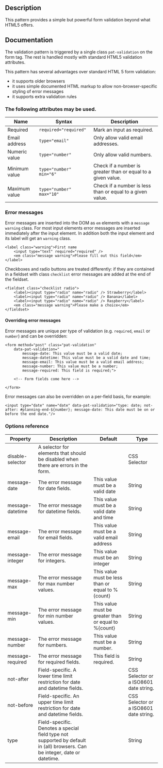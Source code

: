 ## Description
This pattern provides a simple but powerful form validation beyond what HTML5 offers.

## Documentation

The validation pattern is triggered by a single class `pat-validation` on the form tag. The rest is handled mostly with standard HTML5 validation attributes.

This pattern has several advantages over standard HTML 5 form validation:

- it supports older browsers
- it uses simple documented HTML markup to allow non-browser-specific styling of error messages 
- it supports extra validation rules

### The following attributes may be used.

| Name | Syntax | Description |
| ---- | ------ | ----------- |
| Required | `required="required"` | Mark an input as required. |
| Email address | `type="email"` | Only allow valid email addresses. |
| Numeric value | `type="number"` | Only allow valid numbers. |
| Minimum value | `type="number" min="6"`| Check if a number is greater than or equal to a given value. |
| Maximum value | `type="number" max="10"`| Check if a number is less than or equal to a given value. |

### Error messages

Error messages are inserted into the DOM as `em` elements with a `message warning` class.
For most input elements error messages are inserted immediately after the input element.
In addition both the input element and its label will get an `warning` class.

    <label class="warning">First name
        <input type="text" required="required" />
        <em class="message warning">Please fill out this field</em>
    </label>

Checkboxes and radio buttons are treated differently: if they are contained in a fieldset with class `checklist` error messages are added at the end of the fieldset.

    <fieldset class="checklist radio">
        <label><input type="radio" name="radio" /> Strawberry</label>
        <label><input type="radio" name="radio" /> Banana</label>
        <label><input type="radio" name="radio" /> Raspberry</label>
        <em class="message warning">Please make a choice</em>
    </fieldset>

#### Overriding error messages

Error messages are unique per type of validation (e.g. `required`, `email` or `number`) and can be overridden:


    <form method="post" class="pat-validation"
        data-pat-validation="
            message-date: This value must be a valid date;
            message-datetime: This value must be a valid date and time;
            message-email: This value must be a valid email address;
            message-number: This value must be a number;
            message-required: This field is required;">

        <!-- Form fields come here -->

    </form>

Error messages can also be overridden on a per-field basis, for example:


    <input type="date" name="date" data-pat-validation="type: date; not-after: #planning-end-${number}; message-date: This date must be on or before the end date."/>

### Options reference

| Property          | Description                                                                        | Default | Type |
|-------------------|------------------------------------------------------------------------------------|---------|------|
| disable-selector  | A selector for elements that should be disabled when there are errors in the form. |         | CSS Selector |
| message-date      | The error message for date fields.        | This value must be a valid date | String |
| message-datetime  | The error message for datetime fields.    | This value must be a valid date and time | String |
| message-email     | The error message for email fields.       | This value must be a valid email address | String |
| message-integer   | The error message for integers.           | This value must be an integer | String |
| message-max       | The error message for max number values.  | This value must be less than or equal to %{count} | String |
| message-min       | The error message for min number values.  | This value must be greater than or equal to %{count} | String |
| message-number    | The error message for numbers.            | This value must be a number. | String |
| message-required  | The error message for required fields.    | This field is required. | String |
| not-after         | Field-specific. A lower time limit restriction for date and datetime fields. | | CSS Selector or a ISO8601 date string. |
| not-before        | Field-specific. An upper time limit restriction for date and datetime fields. | | CSS Selector or a ISO8601 date string. |
| type              | Field-specific. Denotes a special field type not supported by default in (all) browsers. Can be integer, date or datetime. |  | String |
